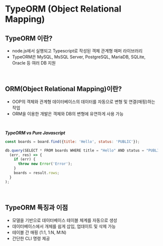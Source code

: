 # TypeORM (Object Relational Mapping)

## **TypeORM 이란?**

- node.js에서 실행되고 Typescript로 작성된 객체 관계형 매퍼 라이브러리
- TypeORM은 MySQL, MsSQL Server, PostgreSQL, MariaDB, SQLite, Oracle 등 여러 DB 지원

<br>

## **ORM(Object Relational Mapping)이란?**

- OOP의 객체와 관계형 데이터베이스의 데이터를 자동으로 변형 및 연결(매핑)하는 작업
- ORM을 이용한 개발은 객체와 DB의 변형에 유연하게 사용 가능

<br>

**_TypeORM vs Pure Javascript_**

```js
const boards = board.find({title: 'Hello', status: 'PUBLIC'});

db.query(SELECT * FROM boards WHERE title = "Hello" AND status = "PUBLIC",
  (err, res) => {
    if (err) {
      throw new Error('Error');
    }
    boards = result.rows;
  }
);
```

<br>

## **TypeORM 특징과 이점**

- 모델을 기반으로 데이터베이스 테이블 체계를 자동으로 생성
- 데이터베이스에서 개체를 쉽게 삽입, 업데이트 및 삭제 가능
- 테이블 간 매핑 (1:1, 1:N, M:N)
- 간단한 CLI 명령 제공
